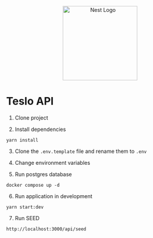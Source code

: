 <p align="center">
  <a href="http://nestjs.com/" target="blank"><img src="https://nestjs.com/img/logo-small.svg" width="200" alt="Nest Logo" /></a>
</p>

# Teslo API

1. Clone project

2. Install dependencies
```
yarn install
```

3. Clone the ```.env.template``` file and rename them to ```.env```

4. Change environment variables

5. Run postgres database
```
docker compose up -d
```

6. Run application in development
```
yarn start:dev
```

7. Run SEED
```
http://localhost:3000/api/seed
```